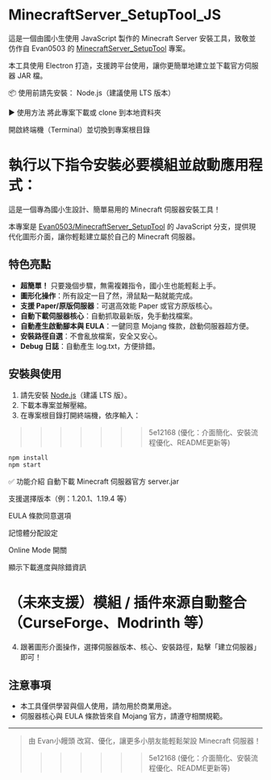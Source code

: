 # MinecraftServer_SetupTool_JS

這是一個由國小生使用 JavaScript 製作的 Minecraft Server 安裝工具，致敬並仿作自 Evan0503 的 [MinecraftServer_SetupTool](https://github.com/evan0513/MinecraftServer_SetupTool) 專案。

本工具使用 Electron 打造，支援跨平台使用，讓你更簡單地建立並下載官方伺服器 JAR 檔。

📦 使用前請先安裝：
Node.js（建議使用 LTS 版本）

▶️ 使用方法
將此專案下載或 clone 到本地資料夾

開啟終端機（Terminal）並切換到專案根目錄

執行以下指令安裝必要模組並啟動應用程式：
=======

這是一個專為國小生設計、簡單易用的 Minecraft 伺服器安裝工具！

本專案是 [Evan0503/MinecraftServer_SetupTool](https://github.com/evan0513/MinecraftServer_SetupTool) 的 JavaScript 分支，提供現代化圖形介面，讓你輕鬆建立屬於自己的 Minecraft 伺服器。

## 特色亮點
- **超簡單！** 只要幾個步驟，無需複雜指令，國小生也能輕鬆上手。
- **圖形化操作**：所有設定一目了然，滑鼠點一點就能完成。
- **支援 Paper/原版伺服器**：可選高效能 Paper 或官方原版核心。
- **自動下載伺服器核心**：自動抓取最新版，免手動找檔案。
- **自動產生啟動腳本與 EULA**：一鍵同意 Mojang 條款，啟動伺服器超方便。
- **安裝路徑自選**：不會亂放檔案，安全又安心。
- **Debug 日誌**：自動產生 log.txt，方便排錯。

## 安裝與使用
1. 請先安裝 [Node.js](https://nodejs.org/zh-tw/)（建議 LTS 版）。
2. 下載本專案並解壓縮。
3. 在專案根目錄打開終端機，依序輸入：
>>>>>>> 5e12168 (優化：介面簡化、安裝流程優化、README更新等)

```bash
npm install
npm start
```

✅ 功能介紹
自動下載 Minecraft 伺服器官方 server.jar

支援選擇版本（例：1.20.1、1.19.4 等）

EULA 條款同意選項

記憶體分配設定

Online Mode 開關

顯示下載進度與除錯資訊

（未來支援）模組 / 插件來源自動整合（CurseForge、Modrinth 等）
=======

4. 跟著圖形介面操作，選擇伺服器版本、核心、安裝路徑，點擊「建立伺服器」即可！

## 注意事項
- 本工具僅供學習與個人使用，請勿用於商業用途。
- 伺服器核心與 EULA 條款皆來自 Mojang 官方，請遵守相關規範。

---

> 由 Evan小饅頭 改寫、優化，讓更多小朋友能輕鬆架設 Minecraft 伺服器！
>>>>>>> 5e12168 (優化：介面簡化、安裝流程優化、README更新等)
